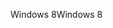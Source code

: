 <span data-ttu-id="0708d-101">Windows 8</span><span class="sxs-lookup"><span data-stu-id="0708d-101">Windows 8</span></span>